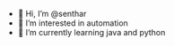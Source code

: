 - 👋 Hi, I’m @senthar
- 👀 I’m interested in automation
- 🌱 I’m currently learning java and python

<!---
senthar/senthar is a ✨ special ✨ repository because its `README.md` (this file) appears on your GitHub profile.
You can click the Preview link to take a look at your changes.
--->

